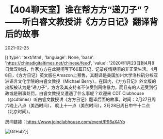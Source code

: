 # 【404聊天室】谁在帮方方“递刀子”？——听白睿文教授讲《方方日记》翻译背后的故事

2021-02-25

[{'type': 'text/html', 'language': None, 'base': 'https://chinadigitaltimes.net/chinese/feed', 'value': '2020年1月23日到4月8日武汉封城，作家方方在此期间写下60篇日记，记录疫情期间的非正常生活。4月8日，《方方日记》英文版在Amazon上预售，其翻译是美国加州大学洛杉矶分校亚洲语言文化学院的白睿文教授（Michael Berry）。在国内，《方方日记》外文版的出版被认为是“递刀子”，方方及其支持者不仅受到网络暴力，而且有的人还受到行政或是刑事处罚。白睿文教授又遭遇了什么事呢？欢迎来 CDT Clubhouse（@cdtimes）听白睿文教授讲《方方日记》翻译后面的故事。时间：2月27日周六晚上八点（美西时间）， 晚上十一点（美东时间），2月28日周日中午十二点（北京时间）。

房间链接：https://www.joinclubhouse.com/event/P96aX4Yo

![GitHub](https://chinadigitaltimes.net/chinese/files/2021/02/1.jpg)'}]